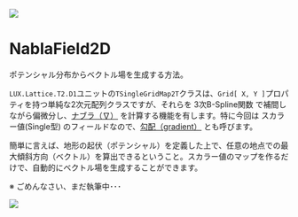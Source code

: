 ![](https://bytebucket.org/LUXOPHIA/nablafield2d/raw/10816610ff5dbfc6706493203ec192b73f15f6e1/--------/_SCREENSHOT/NablaField2D.png)

# ﻿NablaField2D #
ポテンシャル分布からベクトル場を生成する方法。

`LUX.Lattice.T2.D1`ユニットの`TSingleGridMap2T`クラスは、`Grid[ X, Y ]`プロパティを持つ単純な2次元配列クラスですが、それらを 3次B-Spline関数 で補間しながら偏微分し、[ナブラ（∇）](https://www.wikiwand.com/ja/%E3%83%8A%E3%83%96%E3%83%A9) を計算する機能を有します。特に今回は スカラー値(Single型) のフィールドなので、[勾配（gradient）](https://www.wikiwand.com/ja/勾配_(ベクトル解析)) とも呼びます。

簡単に言えば、地形の起伏（ポテンシャル）を定義した上で、任意の地点での最大傾斜方向（ベクトル）を算出できるということ。スカラー値のマップを作るだけで、自動的にベクトル場を生成することができます。

※ ごめんなさい、まだ執筆中･･･

![](https://bytebucket.org/LUXOPHIA/nablafield2d/raw/10816610ff5dbfc6706493203ec192b73f15f6e1/--------/_SCREENSHOT/NablaField2D-OPTIMIZE.png)